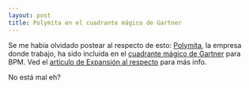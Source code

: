 ```yaml
---
layout: post
title: Polymita en el cuadrante mágico de Gartner
---
```


Se me había olvidado postear al respecto de esto: [Polymita](http://www.polymita.com/portal/bpm/news_detail/ctnt/dD5/_/_/ida/Polymita-positioned-in-latest-BPMS-Magic-Quadrant.html), la empresa donde trabajo, ha sido incluida en el [cuadrante mágico de Gartner](http://en.wikipedia.org/wiki/Magic_Quadrant) para BPM. Ved el [artículo de Expansión al respecto](http://www.expansion.com/2009/03/16/catalunya/1237238693.html) para más info.

No está mal eh?
